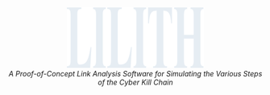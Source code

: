 <div align="center">
    <picture>
        <source media="(prefers-color-scheme: light)" srcset="./assets/images/lilith-light.svg">
        <source media="(prefers-color-scheme: dark)" srcset="./assets/images/lilith-dark.svg">
        <img src="./assets/images/lilith-dark.svg">
    </picture>
    <br />
    <i>A Proof-of-Concept Link Analysis Software for Simulating the Various Steps of the Cyber Kill Chain</i>
</div>